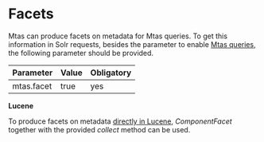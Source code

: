 # Facets

Mtas can produce facets on metadata for Mtas queries. To get this information in Solr requests, besides the parameter to enable [Mtas queries](search_query.html), the following parameter should be provided.

| Parameter             | Value  | Obligatory  |
|-----------------------|--------|-------------|
| mtas.facet            | true   | yes         |


**Lucene**

To produce facets on metadata [directly in Lucene](installation_lucene.html), *ComponentFacet* together with the provided *collect* method can be used.